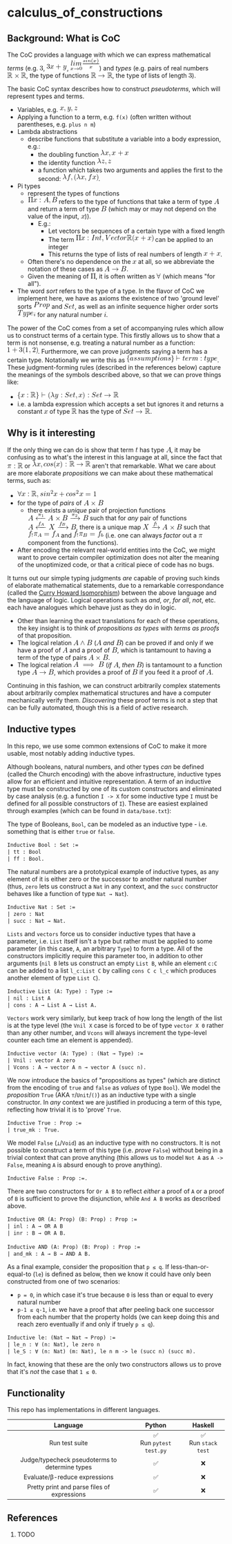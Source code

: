 <!--
    To generate the readme, run:

    docker run -ti --rm -v /Users/ksb/calculus_of_constructions:/test/usr maltegruber/readme-tex:1.0.0;

    see: https://github.com/MalteGruber/readme-tex

-->



# calculus_of_constructions

## Background: What is CoC

The CoC provides a language with which we can express mathematical _terms_ (e.g. ![3](doc/teximg/tex_img_0_DDMWP.png), ![3x+y](doc/teximg/tex_img_1_G8UGA.png), ![\underset{x \rightarrow 0}{lim}\frac{sin(x)}{x}](doc/teximg/tex_img_2_L5QVY.png)) and _types_ (e.g. pairs of real numbers ![\mathbb{R} \times \mathbb{R}](doc/teximg/tex_img_3_GUPET.png), the type of functions ![\mathbb{R} \rightarrow \mathbb{R}](doc/teximg/tex_img_4_4OQZC.png), the type of lists of length ![3](doc/teximg/tex_img_5_I2AUI.png)).

The basic CoC syntax describes how to construct _pseudoterms_, which will represent types and terms.

- Variables, e.g. ![x,y,z](doc/teximg/tex_img_6_Z26OV.png)
- Applying a function to a term, e.g. `f(x)` (often written without parentheses, e.g. `plus n m`)
- Lambda abstractions
  - describe functions that substitute a variable into a body expression, e.g.:
    - the doubling function ![\lambda x, x+x](doc/teximg/tex_img_7_LORC9.png)
    - the identity function ![\lambda z, z](doc/teximg/tex_img_8_ZG97E.png)
    - a function which takes two arguments and applies the first to the second: ![\lambda f, (\lambda x, f x)](doc/teximg/tex_img_9_XMBP0.png).
- Pi types
  - represent the types of functions
  - ![\Pi x:A, B](doc/teximg/tex_img_10_31XTJ.png) refers to the type of functions that take a term of type ![A](doc/teximg/tex_img_11_NB02U.png) and return a term of type ![B](doc/teximg/tex_img_12_7ZE7S.png) (which may or may not depend on the value of the input, ![x](doc/teximg/tex_img_13_YV9FH.png))).
    - E.g.:
      - Let vectors be sequences of a certain type with a fixed length
      - The term ![\Pi x:Int, Vector \mathbb{R} (x+x)](doc/teximg/tex_img_14_38G5M.png) can be applied to an integer
      - This returns the type of lists of real numbers of length ![x+x](doc/teximg/tex_img_15_O4LKO.png).
  - Often there's no dependence on the ![x](doc/teximg/tex_img_16_ZY6SF.png) at all, so we abbreviate the notation of these cases as ![A \rightarrow B](doc/teximg/tex_img_17_JH59Z.png).
  - Given the meaning of ![\Pi](doc/teximg/tex_img_18_6O9HH.png), it is often written as ![\forall](doc/teximg/tex_img_19_5FILI.png) (which means "for all").
- The word _sort_ refers to the type of a type. In the flavor of CoC we implement here, we have as axioms the existence of two 'ground level' sorts ![Prop](doc/teximg/tex_img_20_OCQHV.png) and ![Set](doc/teximg/tex_img_21_TE5L3.png), as well as an infinite sequence higher order sorts ![Type_i](doc/teximg/tex_img_22_JUNH3.png) for any natural number ![i](doc/teximg/tex_img_23_NFY0C.png).

The power of the CoC comes from a set of accompanying rules which allow us to construct terms of a certain type. This firstly allows us to show that a term is not nonsense, e.g. treating a natural number as a function: ![1 + 3(1, 2)](doc/teximg/tex_img_24_5AV0N.png). Furthermore, we can prove judgments saying a term has a certain type. Notationally we write this as ![\{assumptions\} \vdash term : type](doc/teximg/tex_img_25_LUFNZ.png). These judgment-forming rules (described in the references below) capture the meanings of the symbols described above, so that we can prove things like:

- ![\{x:\mathbb{R}\} \vdash (\lambda y: Set, x) : Set \rightarrow \mathbb{R}](doc/teximg/tex_img_26_5EFHJ.png)
- i.e. a lambda expression which accepts a set but ignores it and returns a constant ![x](doc/teximg/tex_img_27_FOYRX.png) of type ![\mathbb{R}](doc/teximg/tex_img_28_6D2RC.png) has the type of ![Set \rightarrow \mathbb{R}](doc/teximg/tex_img_29_44TEV.png).

## Why is it interesting

If the only thing we can do is show that term ![t](doc/teximg/tex_img_30_8EDZ2.png) has type ![A](doc/teximg/tex_img_31_7RW24.png), it may be confusing as to what's the interest in this language at all, since the fact that ![\pi: \mathbb{R}](doc/teximg/tex_img_32_DUXEV.png) or ![\lambda x, cos(x): \mathbb{R} \rightarrow \mathbb{R}](doc/teximg/tex_img_33_8P9QS.png) aren't that remarkable. What we care about are more elaborate _propositions_ we can make about these mathematical terms, such as:

- ![\forall x: \mathbb{R}, sin^2x+cos^2x=1](doc/teximg/tex_img_34_7Q3DP.png)
- for the type of _pairs_ of ![A \times B](doc/teximg/tex_img_35_4ZW8B.png)
  - there exists a _unique_ pair of projection functions ![A \xleftarrow{\pi_1} A \times B \xrightarrow{\pi_2} B](doc/teximg/tex_img_36_E9KKF.png) such that for _any_ pair of functions ![A \xleftarrow{f_A} X \xrightarrow{f_B} B](doc/teximg/tex_img_37_PKWH8.png), there is a unique map ![X \xrightarrow{f_!} A\times B](doc/teximg/tex_img_38_FUXVD.png) such that ![f_!\pi_A = f_A](doc/teximg/tex_img_39_O7NR4.png) and ![f_!\pi_B=f_b](doc/teximg/tex_img_40_CNU5S.png) (i.e. one can always _factor_ out a ![\pi](doc/teximg/tex_img_41_L6DG4.png) component from the functions).
- After encoding the relevant real-world entities into the CoC, we might want to prove certain compiler optimization does not alter the meaning of the unoptimized code, or that a critical piece of code has no bugs.

It turns out our simple typing judgments _are_ capable of proving such kinds of elaborate mathematical statements, due to a remarkable correspondance (called the [Curry Howard Isomorphism](https://en.wikipedia.org/wiki/Curry%E2%80%93Howard_correspondence)) between the above language and the language of logic. Logical operations such as _and_, _or_, _for all_, _not_, etc. each have analogues which behave just as they do in logic.

- Other than learning the exact translations for each of these operations, the key insight is to think of _propositions as types_ with _terms as proofs_ of that proposition.
- The logical relation ![A \land B](doc/teximg/tex_img_42_6TMCX.png) (![A](doc/teximg/tex_img_43_0Z5DR.png) _and_ ![B](doc/teximg/tex_img_44_0T09E.png)) can be proved if and only if we have a proof of ![A](doc/teximg/tex_img_45_3IIMY.png) and a proof of ![B](doc/teximg/tex_img_46_O1K0Q.png), which is tantamount to having a term of the type of pairs ![A \times B](doc/teximg/tex_img_47_SWRVS.png).
- The logical relation ![A \implies B](doc/teximg/tex_img_48_10PVQ.png) (_if_ ![A](doc/teximg/tex_img_49_Z5TW9.png), _then_ ![B](doc/teximg/tex_img_50_TN77L.png)) is tantamount to a function type ![A \rightarrow B](doc/teximg/tex_img_51_6RQVN.png), which provides a proof of ![B](doc/teximg/tex_img_52_1T9B7.png) if you feed it a proof of ![A](doc/teximg/tex_img_53_SP1L6.png).

Continuing in this fashion, we can construct arbitrarily complex statements about arbitrarily complex mathematical structures and have a computer mechanically verify them. _Discovering_ these proof terms is not a step that can be fully automated, though this is a field of active research.

## Inductive types

In this repo, we use some common extensions of CoC to make it more usable, most notably adding inductive types.

Although booleans, natural numbers, and other types _can_ be defined (called the Church encoding) with the above infrastructure, inductive types allow for an efficient and intuitive representation. A term of an inductive type must be constructed by one of its custom constructors and eliminated by case analysis (e.g. a function `I -> X` for some inductive type `I` must be defined for all possible constructors of `I`). These are easiest explained through examples (which can be found in `data/base.txt`):

The type of Booleans, `Bool`, can be modeled as an inductive type - i.e. something that is either `true` or `false`.

```
Inductive Bool : Set :=
| tt : Bool
| ff : Bool.
```

The natural numbers are a prototypical example of inductive types, as any element of it is either zero or the successor to another natural number (thus, `zero` lets us construct a `Nat` in any context, and the `succ` constructor behaves like a function of type `Nat → Nat`).

```
Inductive Nat : Set :=
| zero : Nat
| succ : Nat → Nat.
```

`Lists` and `vectors` force us to consider inductive types that have a parameter, i.e. `List` itself isn't a type but rather must be applied to some parameter (in this case, `A`, an arbitrary `Type`) to form a type. All of the constructors implicitly require this parameter too, in addition to other arguments (`nil B` lets us construct an empty `List B`, while an element `c:C` can be added to a list `l_c:List C` by calling `cons C c l_c` which produces another element of type `List C`).

```
Inductive List (A: Type) : Type :=
| nil : List A
| cons : A → List A → List A.
```

`Vectors` work very similarly, but keep track of how long the length of the list is at the type level (the `Vnil X` case is forced to be of type `vector X 0` rather than any other number, and `Vcons` will always increment the type-level counter each time an element is appended).

```
Inductive vector (A: Type) : (Nat → Type) :=
| Vnil : vector A zero
| Vcons : A → vector A n → vector A (succ n).
```

We now introduce the basics of "propositions as types" (which are distinct from the encoding of `true` and `false` as _values_ of type `Bool`). We model the _proposition_ `True` (AKA `⊤`/`Unit`/`()`) as an inductive type with a single constructor. In _any_ context we are justified in producing a term of this type, reflecting how trivial it is to 'prove' `True`.

```
Inductive True : Prop :=
| true_mk : True.
```

We model `False` (`⟂`/`Void`) as an inductive type with no constructors. It is not possible to construct a term of this type (i.e. _prove_ `False`) without being in a trivial context that can prove anything (this allows us to model `Not A` as `A -> False`, meaning `A` is absurd enough to prove anything).

```
Inductive False : Prop :=.
```

There are two constructors for `Or A B` to reflect _either_ a proof of `A` or a proof of `B` is sufficient to prove the disjunction, while `And A B` works as described above.

```
Inductive OR (A: Prop) (B: Prop) : Prop :=
| inl : A → OR A B
| inr : B → OR A B.

Inductive AND (A: Prop) (B: Prop) : Prop :=
| and_mk : A → B → AND A B.
```

As a final example, consider the proposition that `p ≤ q`. If less-than-or-equal-to (`le`) is defined as below, then we know it could have only been constructed from one of two scenarios:

- `p = 0`, in which case it's true because `0` is less than or equal to every natural number
- `p-1 ≤ q-1`, i.e. we have a proof that after peeling back one successor from each number that the property holds (we can keep doing this and reach zero eventually if and only if truely `p ≤ q`).

```
Inductive le: (Nat → Nat → Prop) :=
| le_n : ∀ (n: Nat), le zero n
| le_S : ∀ (n: Nat) (m: Nat), le n m -> le (succ n) (succ m).
```

In fact, knowing that these are the only two constructors allows us to prove that it's _not_ the case that `1 ≤ 0`.

## Functionality

This repo has implementations in different languages.

|                    Language                    |           Python            |         Haskell          |
| :--------------------------------------------: | :-------------------------: | :----------------------: |
|                 Run test suite                 | ✅<br> Run `pytest test.py` | ✅ <br> Run `stack test` |
| Judge/typecheck pseudoterms to determine types |             ✅              |            ❌            |
|         Evaluate/β-reduce expressions          |             ✅              |            ❌            |
|  Pretty print and parse files of expressions   |             ✅              |            ❌            |

## References

1. TODO
